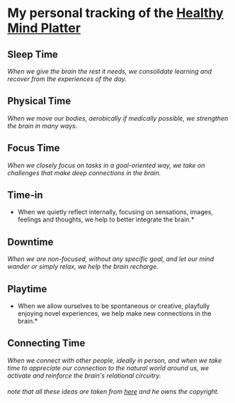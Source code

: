 # My personal tracking of the [Healthy Mind Platter][platter]

## Sleep Time

*When we give the brain the rest it needs, we consolidate learning and recover from the experiences of the day.*

## Physical Time

*When we move our bodies, aerobically if medically possible, we strengthen the brain in many ways.*

## Focus Time

*When we closely focus on tasks in a goal-oriented way, we take on challenges that make deep connections in the brain.*

## Time-in

*	When we quietly reflect internally, focusing on sensations, images, feelings and thoughts, we help to better integrate the brain.*

## Downtime

*When we are non-focused, without any specific goal, and let our mind wander or simply relax, we help the brain recharge.*

## Playtime

*	When we allow ourselves to be spontaneous or creative, playfully enjoying novel experiences, we help make new connections in the brain.*

## Connecting Time

*When we connect with other people, ideally in person, and when we take time to appreciate our connection to the natural world around us, we activate and reinforce the brain's relational circuitry.*


###### note that all these ideas are taken from [here][platter] and he owns the copyright.

[platter]: http://www.drdansiegel.com/resources/healthy_mind_platter/
